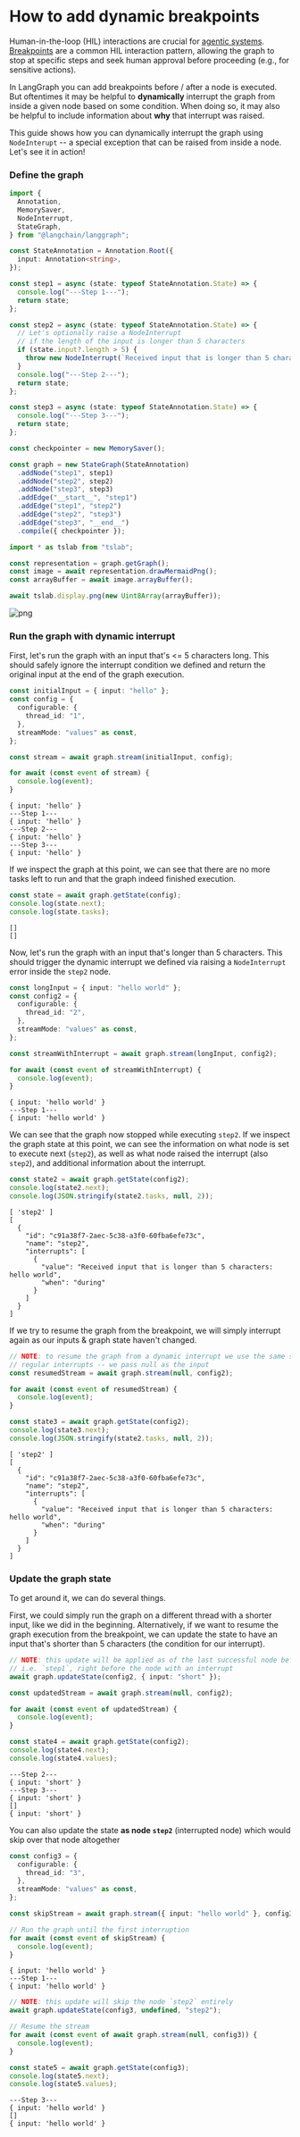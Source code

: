 # How to add dynamic breakpoints

Human-in-the-loop (HIL) interactions are crucial for [agentic systems](https://langchain-ai.github.io/langgraphjs/concepts/agentic_concepts/#human-in-the-loop). [Breakpoints](https://langchain-ai.github.io/langgraphjs/concepts/low_level/#breakpoints) are a common HIL interaction pattern, allowing the graph to stop at specific steps and seek human approval before proceeding (e.g., for sensitive actions).

In LangGraph you can add breakpoints before / after a node is executed. But oftentimes it may be helpful to **dynamically** interrupt the graph from inside a given node based on some condition. When doing so, it may also be helpful to include information about **why** that interrupt was raised.

This guide shows how you can dynamically interrupt the graph using `NodeInterupt` -- a special exception that can be raised from inside a node. Let's see it in action!

### Define the graph


```typescript
import {
  Annotation,
  MemorySaver,
  NodeInterrupt,
  StateGraph,
} from "@langchain/langgraph";

const StateAnnotation = Annotation.Root({
  input: Annotation<string>,
});

const step1 = async (state: typeof StateAnnotation.State) => {
  console.log("---Step 1---");
  return state;
};

const step2 = async (state: typeof StateAnnotation.State) => {
  // Let's optionally raise a NodeInterrupt
  // if the length of the input is longer than 5 characters
  if (state.input?.length > 5) {
    throw new NodeInterrupt(`Received input that is longer than 5 characters: ${state.input}`);
  }
  console.log("---Step 2---");
  return state;
};

const step3 = async (state: typeof StateAnnotation.State) => {
  console.log("---Step 3---");
  return state;
};

const checkpointer = new MemorySaver();

const graph = new StateGraph(StateAnnotation)
  .addNode("step1", step1)
  .addNode("step2", step2)
  .addNode("step3", step3)
  .addEdge("__start__", "step1")
  .addEdge("step1", "step2")
  .addEdge("step2", "step3")
  .addEdge("step3", "__end__")
  .compile({ checkpointer });
```


```typescript
import * as tslab from "tslab";

const representation = graph.getGraph();
const image = await representation.drawMermaidPng();
const arrayBuffer = await image.arrayBuffer();

await tslab.display.png(new Uint8Array(arrayBuffer));
```


    
![png](dynamic_breakpoints_files/dynamic_breakpoints_4_0.png)
    


### Run the graph with dynamic interrupt

First, let's run the graph with an input that's <= 5 characters long. This should safely ignore the interrupt condition we defined and return the original input at the end of the graph execution.


```typescript
const initialInput = { input: "hello" };
const config = {
  configurable: {
    thread_id: "1",
  },
  streamMode: "values" as const,
};

const stream = await graph.stream(initialInput, config);

for await (const event of stream) {
  console.log(event);
}
```

    { input: 'hello' }
    ---Step 1---
    { input: 'hello' }
    ---Step 2---
    { input: 'hello' }
    ---Step 3---
    { input: 'hello' }


If we inspect the graph at this point, we can see that there are no more tasks left to run and that the graph indeed finished execution.


```typescript
const state = await graph.getState(config);
console.log(state.next);
console.log(state.tasks);
```

    []
    []


Now, let's run the graph with an input that's longer than 5 characters. This should trigger the dynamic interrupt we defined via raising a `NodeInterrupt` error inside the `step2` node.


```typescript
const longInput = { input: "hello world" };
const config2 = {
  configurable: {
    thread_id: "2",
  },
  streamMode: "values" as const,
};

const streamWithInterrupt = await graph.stream(longInput, config2);

for await (const event of streamWithInterrupt) {
  console.log(event);
}
```

    { input: 'hello world' }
    ---Step 1---
    { input: 'hello world' }


We can see that the graph now stopped while executing `step2`. If we inspect the graph state at this point, we can see the information on what node is set to execute next (`step2`), as well as what node raised the interrupt (also `step2`), and additional information about the interrupt.


```typescript
const state2 = await graph.getState(config2);
console.log(state2.next);
console.log(JSON.stringify(state2.tasks, null, 2));
```

    [ 'step2' ]
    [
      {
        "id": "c91a38f7-2aec-5c38-a3f0-60fba6efe73c",
        "name": "step2",
        "interrupts": [
          {
            "value": "Received input that is longer than 5 characters: hello world",
            "when": "during"
          }
        ]
      }
    ]


If we try to resume the graph from the breakpoint, we will simply interrupt again as our inputs & graph state haven't changed.


```typescript
// NOTE: to resume the graph from a dynamic interrupt we use the same syntax as
// regular interrupts -- we pass null as the input
const resumedStream = await graph.stream(null, config2);

for await (const event of resumedStream) {
  console.log(event);
}
```


```typescript
const state3 = await graph.getState(config2);
console.log(state3.next);
console.log(JSON.stringify(state2.tasks, null, 2));
```

    [ 'step2' ]
    [
      {
        "id": "c91a38f7-2aec-5c38-a3f0-60fba6efe73c",
        "name": "step2",
        "interrupts": [
          {
            "value": "Received input that is longer than 5 characters: hello world",
            "when": "during"
          }
        ]
      }
    ]


### Update the graph state

To get around it, we can do several things. 

First, we could simply run the graph on a different thread with a shorter input, like we did in the beginning. Alternatively, if we want to resume the graph execution from the breakpoint, we can update the state to have an input that's shorter than 5 characters (the condition for our interrupt).


```typescript
// NOTE: this update will be applied as of the last successful node before the interrupt,
// i.e. `step1`, right before the node with an interrupt
await graph.updateState(config2, { input: "short" });

const updatedStream = await graph.stream(null, config2);

for await (const event of updatedStream) {
  console.log(event);
}

const state4 = await graph.getState(config2);
console.log(state4.next);
console.log(state4.values);
```

    ---Step 2---
    { input: 'short' }
    ---Step 3---
    { input: 'short' }
    []
    { input: 'short' }


You can also update the state **as node `step2`** (interrupted node) which would skip over that node altogether


```typescript
const config3 = {
  configurable: {
    thread_id: "3",
  },
  streamMode: "values" as const,
};

const skipStream = await graph.stream({ input: "hello world" }, config3);

// Run the graph until the first interruption
for await (const event of skipStream) {
  console.log(event);
}
```

    { input: 'hello world' }
    ---Step 1---
    { input: 'hello world' }



```typescript
// NOTE: this update will skip the node `step2` entirely
await graph.updateState(config3, undefined, "step2");

// Resume the stream
for await (const event of await graph.stream(null, config3)) {
  console.log(event);
}

const state5 = await graph.getState(config3);
console.log(state5.next);
console.log(state5.values);
```

    ---Step 3---
    { input: 'hello world' }
    []
    { input: 'hello world' }

